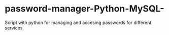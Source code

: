 # password-manager-Python-MySQL-
Script with python for managing and accesing passwords for different services.

